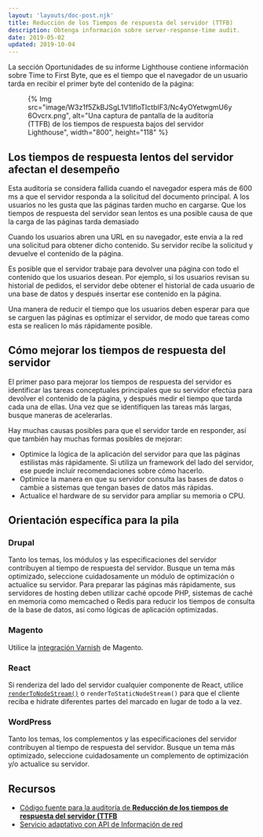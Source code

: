 ```yaml
---
layout: 'layouts/doc-post.njk'
title: Reducción de los Tiempos de respuesta del servidor (TTFB)
description: Obtenga información sobre server-response-time audit.
date: 2019-05-02
updated: 2019-10-04
---
```


La sección Oportunidades de su informe Lighthouse contiene información sobre Time to First Byte, que es el tiempo que el navegador de un usuario tarda en recibir el primer byte del contenido de la página:

<figure>{% Img src="image/W3z1f5ZkBJSgL1V1IfloTIctbIF3/Nc4yOYetwgmU6y6Ovcrx.png", alt="Una captura de pantalla de la auditoría (TTFB) de los tiempos de respuesta bajos del servidor Lighthouse", width="800", height="118" %}</figure>

## Los tiempos de respuesta lentos del servidor afectan el desempeño

Esta auditoría se considera fallida cuando el navegador espera más de 600 ms a que el servidor responda a la solicitud del documento principal. A los usuarios no les gusta que las páginas tarden mucho en cargarse. Que los tiempos de respuesta del servidor sean lentos es una posible causa de que la carga de las páginas tarda demasiado

Cuando los usuarios abren una URL en su navegador, este envía a la red una solicitud para obtener dicho contenido. Su servidor recibe la solicitud y devuelve el contenido de la página.

Es posible que el servidor trabaje para devolver una página con todo el contenido que los usuarios desean. Por ejemplo, si los usuarios revisan su historial de pedidos, el servidor debe obtener el historial de cada usuario de una base de datos y después insertar ese contenido en la página.

Una manera de reducir el tiempo que los usuarios deben esperar para que se carguen las páginas es optimizar el servidor, de modo que tareas como esta se realicen lo más rápidamente posible.

## Cómo mejorar los tiempos de respuesta del servidor

El primer paso para mejorar los tiempos de respuesta del servidor es identificar las tareas conceptuales principales que su servidor efectúa para devolver el contenido de la página, y después medir el tiempo que tarda cada una de ellas. Una vez que se identifiquen las tareas más largas, busque maneras de acelerarlas.

Hay muchas causas posibles para que el servidor tarde en responder, así que también hay muchas formas posibles de mejorar:

- Optimice la lógica de la aplicación del servidor para que las páginas estilistas más rápidamente. Si utiliza un framework del lado del servidor, ese puede incluir recomendaciones sobre cómo hacerlo.
- Optimice la manera en que su servidor consulta las bases de datos o cambie a sistemas que tengan bases de datos más rápidas.
- Actualice el hardware de su servidor para ampliar su memoria o CPU.

## Orientación específica para la pila

### Drupal

Tanto los temas, los módulos y las especificaciones del servidor contribuyen al tiempo de respuesta del servidor. Busque un tema más optimizado, seleccione cuidadosamente un módulo de optimización o actualice su servidor. Para preparar las páginas más rápidamente, sus servidores de hosting deben utilizar caché opcode PHP, sistemas de caché en memoria como memcached o Redis para reducir los tiempos de consulta de la base de datos, así como lógicas de aplicación optimizadas.

### Magento

Utilice la [integración Varnish](https://devdocs.magento.com/guides/v2.3/config-guide/varnish/config-varnish.html) de Magento.

### React

Si renderiza del lado del servidor cualquier componente de React, utilice [`renderToNodeStream()`](https://reactjs.org/docs/react-dom-server.html#rendertonodestream) o `renderToStaticNodeStream()` para que el cliente reciba e hidrate diferentes partes del marcado en lugar de todo a la vez.

### WordPress

Tanto los temas, los complementos y las especificaciones del servidor contribuyen al tiempo de respuesta del servidor. Busque un tema más optimizado, seleccione cuidadosamente un complemento de optimización y/o actualice su servidor.

## Recursos

- [Código fuente para la auditoría de **Reducción de los tiempos de respuesta del servidor (TTFB**](https://github.com/GoogleChrome/lighthouse/blob/master/lighthouse-core/audits/server-response-time.js)
- [Servicio adaptativo con API de Información de red](https://web.dev/adaptive-serving-based-on-network-quality/)
